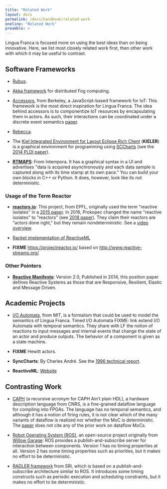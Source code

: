 ```yaml
---
title: "Related Work"
layout: docs
permalink: /docs/handbook/related-work
oneline: "Related Work"
preamble: >
---
```

Lingua Franca is focused more on using the best ideas than on being innovative.
Here, we list most closely related work first, then other work with which it may be useful to contrast.

## Software Frameworks

* [Rubus](https://link.springer.com/article/10.1007%2Fs10270-020-00795-5).

* [Akka framework](https://www.sciencedirect.com/science/article/abs/pii/S0167739X20330739) for distributed Fog computing.

* [Accessors](http://accessors.org), from Berkeley, a JavaScript-based framework for IoT: This framework is the most direct inspiration for Lingua Franca. The idea behind accessors is to componentize IoT resources by encapsulating them in actors. As such, their interactions can be coordinated under a discrete event semantics [paper](http://www.icyphy.org/pubs/75.html).

* [Rebecca](https://rebeca-lang.org).

* The [Kiel Integrated Environment for Layout Eclipse Rich Client](https://www.rtsys.informatik.uni-kiel.de/en/research/kieler/welcome-to-the-kieler-project) (**KIELER**) is a graphical environment for programming using [SCCharts](https://rtsys.informatik.uni-kiel.de/confluence/display/KIELER/SCCharts) (see the [2014 PLDI paper](https://doi.org/10.1145/2594291.2594310)).

* **[RTMAPS](https://intempora.com/products/rtmaps#about-rtmaps)**: From Intempora. It has a graphical syntax in a UI and advertises "data is acquired asynchronously and each data sample is captured along with its time stamp at its own pace." You can build your own blocks in C++ or Python. It does, however, look like its not deterministic.

### Usage of the Term Reactor

* **[reactors.io](http://reactors.io/)**: This project, from EPFL, originally used the term "reactive isolates" in a [2015 paper](https://dl.acm.org/citation.cfm?doid=2814228.2814245). In 2016, Prokopec changed the name "reactive isolates" to "reactors" (see [2018 paper](http://doi.org/10.1007/978-3-030-00302-9_5)). They claim their reactors are "actors done right," but they remain nondeterministic. See a [video overview](https://www.youtube.com/watch?v=7lulYWWD4Qo).

* [Racket implementation of ReactiveML](https://docs.racket-lang.org/reactor/index.html)

* **FIXME** https://projectreactor.io/ based on http://www.reactive-streams.org/

### Other Pointers

* **[Reactive Manifesto](https://www.reactivemanifesto.org/)**: Version 2.0, Published in 2014, this position paper defines Reactive Systems as those that are Responsive, Resilient, Elastic and Message Driven.


## Academic Projects

* [I/O Automata](https://en.wikipedia.org/wiki/Input%2Foutput_automaton), from MIT, is a formalism that could be used to model the semantics of Lingua Franca. Timed I/O Automata FIXME: link extend I/O Automata with temporal semantics. They share with LF the notion of reactions to input messages and internal events that change the state of an actor and produce outputs. The behavior of a component is given as a state machine.

* **FIXME** Hewitt actors.

* **SyncCharts**: By Charles André. See the [1996 technical report](http://www-sop.inria.fr/members/Charles.Andre/CA%20Publis/SYNCCHARTS/overview.html).

* **ReactiveML**: [Website](http://reactiveml.org)

## Contrasting Work

* [CAPH](http://caph.univ-bpclermont.fr/CAPH/CAPH.html) (a recursive acronym for CAPH Ain't plain HDL), a hardware description language from CNRS, is a fine-grained dataflow language for compiling into FPGAs. The language has no temporal semantics, and although it has a notion of firing rules, it is not clear which of the many variants of dataflow is realized nor whether the MoC is deterministic. The [paper](https://ieeexplore.ieee.org/stamp/stamp.jsp?tp=&arnumber=6972018) does not cite any of the prior work on dataflow MoCs.

* [Robot Operating System (ROS)](https://en.wikipedia.org/wiki/Robot_Operating_System), an open-source project originally from [Willow Garage](https://en.wikipedia.org/wiki/Willow_Garage): ROS provides a publish-and-subscribe server for interaction between components. Version 1 has no timing properties at all. Version 2 has some timing properties such as priorities, but it makes no effort to be deterministic.

* [RADLER framework](https://sri-csl.github.io/radler/) from SRI, which is based on a publish-and-subscribe architecture similar to ROS. It introduces some timing constructs such as periodic execution and scheduling constraints, but it makes no effort to be deterministic.